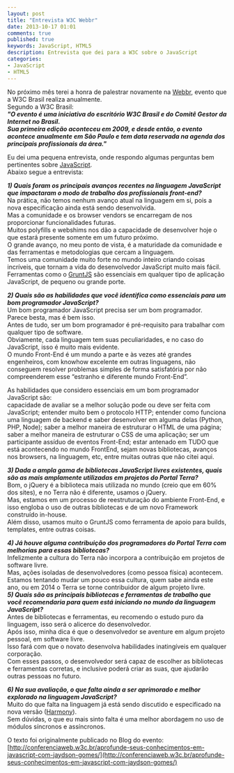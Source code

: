 ```yaml
---
layout: post
title: "Entrevista W3C Webbr"
date: 2013-10-17 01:01
comments: true
published: true
keywords: JavaScript, HTML5
description: Entrevista que dei para a W3C sobre o JavaScript
categories:
- JavaScript 
- HTML5
---
```

No próximo mês terei a honra de palestrar novamente na [Webbr](http://conferenciaweb.w3c.br/), evento que a W3C Brasil realiza anualmente.  
Segundo a W3C Brasil:  
__*"O evento é uma iniciativa do escritório W3C Brasil e do Comitê Gestor da Internet no Brasil.  
Sua primeira edição aconteceu em 2009, e desde então, o evento acontece anualmente em São Paulo e tem data reservada na agenda dos principais profissionais da área."*__  

Eu dei uma pequena entrevista, onde respondo algumas perguntas bem pertinentes sobre [JavaScript](https://developer.mozilla.org/en-US/docs/Web/JavaScript).  
Abaixo segue a entrevista:  

__*1) Quais foram os principais avanços recentes na linguagem JavaScript que impactaram o modo de trabalho dos profissionais front-end?*__  
Na prática, não temos nenhum avanço atual na linguagem em si, pois a nova especificação ainda está sendo desenvolvida.  
Mas a comunidade e os browser vendors se encarregam de nos proporcionar funcionalidades futuras.  
Muitos polyfills e webshims nos dão a capacidade de desenvolver hoje o que estará presente somente em um futuro próximo.  
O grande avanço, no meu ponto de vista, é a maturidade da comunidade e das ferramentas e metodologias que cercam a linguagem.  
Temos uma comunidade muito forte no mundo inteiro criando coisas incríveis, que tornam a vida do desenvolvedor JavaScript muito mais fácil.  
Ferramentas como o [GruntJS](http://gruntjs.com/) são essenciais em qualquer tipo de aplicação JavaScript, de pequeno ou grande porte.  

__*2) Quais são as habilidades que você identifica como essenciais para um bom programador JavaScript?*__  
Um bom programador JavaScript precisa ser um bom programador.  
Parece besta, mas é bem isso.  
Antes de tudo, ser um bom programador é pré-requisito para trabalhar com qualquer tipo de software.  
Obviamente, cada linguagem tem suas peculiaridades, e no caso do JavaScript, isso é muito mais evidente.  
O mundo Front-End é um mundo a parte e às vezes até grandes engenheiros, com knowhow excelente em outras linguagens, não conseguem resolver problemas simples de forma satisfatória por não compreenderem esse “estranho e diferente mundo Front-End”.  

As habilidades que considero essenciais em um bom programador JavaScript são:  
capacidade de avaliar se a melhor solução pode ou deve ser feita com JavaScript; entender muito bem o protocolo HTTP; entender como funciona uma linguagem de backend e saber desenvolver em alguma delas (Python, PHP, Node); saber a melhor maneira de estruturar o HTML de uma página; saber a melhor maneira de estruturar o CSS de uma aplicação; ser um participante assíduo de eventos Front-End; estar antenado em TUDO que está acontecendo no mundo FrontEnd, sejam novas bibliotecas, avanços nos browsers, na linguagem, etc, entre muitas outras que não citei aqui.  

__*3) Dada a ampla gama de bibliotecas JavaScript livres existentes, quais são as mais amplamente utilizadas em projetos do Portal Terra?*__  
Bom, o jQuery é a biblioteca mais utilizada no mundo (creio que em 60% dos sites), e no Terra não é diferente, usamos o jQuery.  
Mas, estamos em um processo de reestruturação do ambiente Front-End, e isso engloba o uso de outras bibliotecas e de um novo Framework construído in-house.  
Além disso, usamos muito o GruntJS como ferramenta de apoio para builds, templates, entre outras coisas.  

__*4) Já houve alguma contribuição dos programadores do Portal Terra com melhorias para essas bibliotecas?*__  
Infelizmente a cultura do Terra não incorpora a contribuição em projetos de software livre.  
Mas, ações isoladas de desenvolvedores (como pessoa física) acontecem.  
Estamos tentando mudar um pouco essa cultura, quem sabe ainda este ano, ou em 2014 o Terra se torne contribuidor de algum projeto livre.  
__*5) Quais são as principais bibliotecas e ferramentas de trabalho que você recomendaria para quem está iniciando no mundo da linguagem JavaScript?*__  
Antes de bibliotecas e ferramentas, eu recomendo o estudo puro da linguagem, isso será o alicerce do desenvolvedor.  
Após isso, minha dica é que o desenvolvedor se aventure em algum projeto pessoal, em software livre.  
Isso fará com que o novato desenvolva habilidades inatingíveis em qualquer corporação.  
Com esses passos, o desenvolvedor será capaz de escolher as bibliotecas e ferramentas corretas, e inclusive poderá criar as suas, que ajudarão outras pessoas no futuro.  

__*6) Na sua avaliação, o que falta ainda a ser aprimorado e melhor explorado na linguagem JavaScript?*__  
Muito do que falta na linguagem já está sendo discutido e especificado na nova versão ([Harmony](http://wiki.ecmascript.org/doku.php?id=harmony:harmony)).  
Sem dúvidas, o que eu mais sinto falta é uma melhor abordagem no uso de módulos síncronos e assíncronos.  

O texto foi originalmente publicado no Blog do evento: [http://conferenciaweb.w3c.br/aprofunde-seus-conhecimentos-em-javascript-com-jaydson-gomes/](http://conferenciaweb.w3c.br/aprofunde-seus-conhecimentos-em-javascript-com-jaydson-gomes/)  
